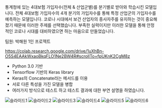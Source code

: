 통계청에 있는 4대보험 가입자수(전체 & 산업군별)를
분기별로 받아와 학습시킨 모델입니다.
전체 4대보험 가입자수의 4개 분기의 가입자수를 통해 특정 산업군의 가입자수를 예측하는 모델입니다.
코로나 시대에서 보건 산업자의 종사자주를 유지하는 것이 중요해졌기 때문에 이러한 주제를 선택했습니다.
부족한 실력이지만 이러한 모델을 통해 안정적인 코로나 시대를 대비하였으면 하는 마음으로 만들었습니다.


팀원: 박해원 1인 프로젝트

https://colab.research.google.com/drive/1uXhBn-O5S4EAAkWxaoBkqFLO1Ne2BW4R#scrollTo=fpUKnK2CgM8z

- Python 3.0 기반
- Tensorflow 기반의 Keras library
- Keras의 Concatenate라는 메서드를 이용
- 서로 다른 특성을 가진 모델을 병합
- 여러가지 방식으로 테스트 하고 테스트 결과에 대한 부연 설명을 하였습니다.

![슬라이드1](https://user-images.githubusercontent.com/82357571/118092921-af139900-b407-11eb-8aee-b7c33e5debb2.JPG)
![슬라이드2](https://user-images.githubusercontent.com/82357571/118092923-afac2f80-b407-11eb-9134-9806f5a2bcbd.JPG)
![슬라이드3](https://user-images.githubusercontent.com/82357571/118092928-afac2f80-b407-11eb-8cf5-8d417d151024.JPG)
![슬라이드4](https://user-images.githubusercontent.com/82357571/118092929-b044c600-b407-11eb-8a85-85e9e86a0c71.JPG)
![슬라이드5](https://user-images.githubusercontent.com/82357571/118092932-b0dd5c80-b407-11eb-8575-6c2758c2239a.JPG)
![슬라이드6](https://user-images.githubusercontent.com/82357571/118092918-ade26c00-b407-11eb-8045-2ddfcd179e42.JPG)
<!--
**hwp28/hwp28** is a ✨ _special_ ✨ repository because its `README.md` (this file) appears on your GitHub profile.

Here are some ideas to get you started:

- 🔭 I’m currently working on ...
- 🌱 I’m currently learning ...
- 👯 I’m looking to collaborate on ...
- 🤔 I’m looking for help with ...
- 💬 Ask me about ...
- 📫 How to reach me: ...
- 😄 Pronouns: ...
- ⚡ Fun fact: ...
-->
